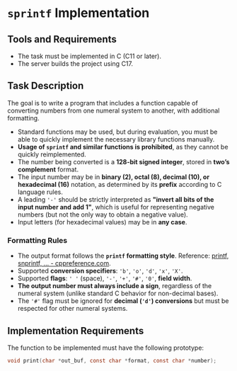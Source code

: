 # `sprintf` Implementation

## Tools and Requirements

- The task must be implemented in C (C11 or later).
- The server builds the project using C17.

## Task Description

The goal is to write a program that includes a function capable of converting numbers from one numeral system to another, with additional formatting.

- Standard functions may be used, but during evaluation, you must be able to quickly implement the necessary library functions manually.
- **Usage of `sprintf` and similar functions is prohibited**, as they cannot be quickly reimplemented.
- The number being converted is a **128-bit signed integer**, stored in **two’s complement** format.
- The input number may be in **binary (2), octal (8), decimal (10), or hexadecimal (16)** notation, as determined by its **prefix** according to C language rules.
- A leading `'-'` should be strictly interpreted as **"invert all bits of the input number and add 1"**, which is useful for representing negative numbers (but not the only way to obtain a negative value).
- Input letters (for hexadecimal values) may be in **any case**.

### Formatting Rules

- The output format follows the **`printf` formatting style**. Reference: [printf, snprintf, ... - cppreference.com](https://en.cppreference.com/w/c/io/fprintf).
- Supported **conversion specifiers**: `'b'`, `'o'`, `'d'`, `'x'`, `'X'`.
- Supported **flags**: `' '` (space), `'-'`, `'+'`, `'#'`, `'0'`, **field width**.
- **The output number must always include a sign**, regardless of the numeral system (unlike standard C behavior for non-decimal bases).
- The `'#'` flag must be ignored for **decimal (`'d'`) conversions** but must be respected for other numeral systems.

## Implementation Requirements

The function to be implemented must have the following prototype:

```c
void print(char *out_buf, const char *format, const char *number);
